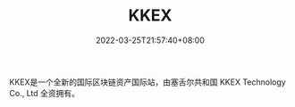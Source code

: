 ﻿---
weight: 
title: "KKEX"
description: "KKEX是一个全新的国际区块链资产国际站，由塞舌尔共和国 KKEX Technology Co., Ltd 全资拥有。"
date: 2022-03-25T21:57:40+08:00
lastmod: 2022-03-25T16:45:40+08:00
draft: false
authors: ["Metabd"]
featuredImage: "kkex.webp"
link: ""
tags: ["交易所","KKEX"]
categories: ["navigation"]
navigation: ["交易所"]
lightgallery: true
toc: true
pinned: false
recommend: false
recommend1: false
---
KKEX是一个全新的国际区块链资产国际站，由塞舌尔共和国 KKEX Technology Co., Ltd 全资拥有。
